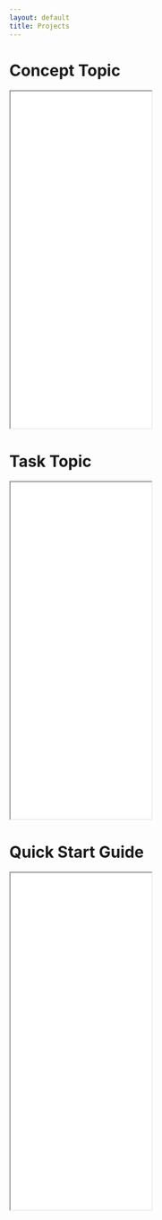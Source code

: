 ```yaml
---
layout: default
title: Projects
---
```


# Concept Topic

<iframe src="documents/Concept%20topic.pdf" width="50%" height="600px">
    This browser does not support PDFs. Please download the PDF to view it:
    <a href="documents/Concept%20topic.pdf">Download PDF</a>.
</iframe>

# Task Topic

<iframe src="documents/Task%20topic.pdf" width="50%" height="600px">
    This browser does not support PDFs. Please download the PDF to view it:
    <a href="documents/Task%20topic.pdf">Download PDF</a>.
</iframe>

# Quick Start Guide

<iframe src="documents/Quick%20Start%20Guide.pdf" width="50%" height="600px">
    This browser does not support PDFs. Please download the PDF to view it:
    <a href="documents/Quick%20Start%20Guide.pdf">Download PDF</a>.
</iframe>
